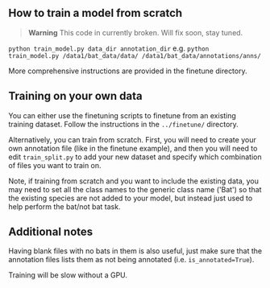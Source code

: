 ## How to train a model from scratch

> **Warning**
> This code in currently broken. Will fix soon, stay tuned.

`python train_model.py data_dir annotation_dir` e.g.
`python train_model.py /data1/bat_data/data/ /data1/bat_data/annotations/anns/` 

More comprehensive instructions are provided in the finetune directory.  

## Training on your own data
You can either use the finetuning scripts to finetune from an existing training dataset. Follow the instructions in the `../finetune/` directory.  

Alternatively, you can train from scratch. First, you will need to create your own annotation file (like in the finetune example), and then you will need to edit `train_split.py` to add your new dataset and specify which combination of files you want to train on.

Note, if training from scratch and you want to include the existing data, you may need to set all the class names to the generic class name ('Bat') so that the existing species are not added to your model, but instead just used to help perform the bat/not bat task.

## Additional notes
Having blank files with no bats in them is also useful, just make sure that the annotation files lists them as not being annotated (i.e. `is_annotated=True`).

Training will be slow without a GPU.
